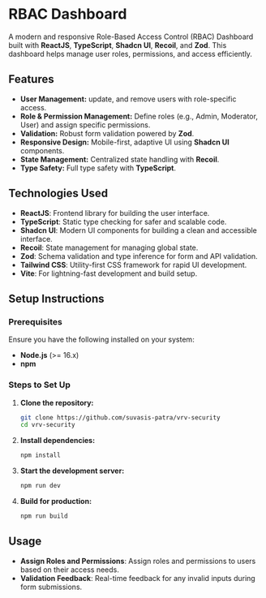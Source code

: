 # RBAC Dashboard

A modern and responsive Role-Based Access Control (RBAC) Dashboard built with **ReactJS**, **TypeScript**, **Shadcn UI**, **Recoil**, and **Zod**. This dashboard helps manage user roles, permissions, and access efficiently.

## Features

- **User Management:** update, and remove users with role-specific access.
- **Role & Permission Management:** Define roles (e.g., Admin, Moderator, User) and assign specific permissions.
- **Validation:** Robust form validation powered by **Zod**.
- **Responsive Design:** Mobile-first, adaptive UI using **Shadcn UI** components.
- **State Management:** Centralized state handling with **Recoil**.
- **Type Safety:** Full type safety with **TypeScript**.

## Technologies Used

- **ReactJS**: Frontend library for building the user interface.
- **TypeScript**: Static type checking for safer and scalable code.
- **Shadcn UI**: Modern UI components for building a clean and accessible interface.
- **Recoil**: State management for managing global state.
- **Zod**: Schema validation and type inference for form and API validation.
- **Tailwind CSS**: Utility-first CSS framework for rapid UI development.
- **Vite**: For lightning-fast development and build setup.

## Setup Instructions

### Prerequisites

Ensure you have the following installed on your system:

- **Node.js** (>= 16.x)
- **npm**

### Steps to Set Up

1. **Clone the repository:**

   ```bash
   git clone https://github.com/suvasis-patra/vrv-security
   cd vrv-security
   ```

2. **Install dependencies:**

   ```bash
   npm install


   ```

3. **Start the development server:**

   ```bash
   npm run dev
   ```

4. **Build for production:**
   ```bash
   npm run build
   ```

## Usage

- **Assign Roles and Permissions**: Assign roles and permissions to users based on their access needs.
- **Validation Feedback**: Real-time feedback for any invalid inputs during form submissions.
